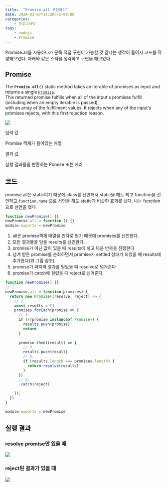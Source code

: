 ```yaml
---
title:  "Promise.all 구현하기"
date: 2024-03-07T14:20:42+09:00
categories: 
    - 프로그래밍
tags:
    - nodejs
    - Promise
---
```


Promise.all을 사용하다가 문득 직접 구현이 가능할 것 같다는 생각이 들어서 코드를 작성해보았다.
아래와 같은 스펙을 생각하고 구현을 해보았다
## Promise
The **`Promise.all()`** static method takes an iterable of promises as input and returns a single [`Promise`](https://developer.mozilla.org/en-US/docs/Web/JavaScript/Reference/Global_Objects/Promise).<br/>This returned promise fulfills when all of the input's promises fulfill (including when an empty iterable is passed),<br/>with an array of the fulfillment values. It rejects when any of the input's promises rejects, with this first rejection reason.


![](https://i.imgur.com/qBCYIxD.png)


입력 값

Promise 객체가 들어있는 배열

결과 값

실행 결과들을 반환하는 Pomise 또는 에러

## 코드
promise.all은 static이기 때문에 class를 선언해서 static을 해도 되고 function을 선언하고 `function.name` 으로 선언을 해도 static과 비슷한 효과를 낸다. 나는 function으로 선언을 했다

```js
function newPromise() {}
newPromise.all = function () {}
module.exports = newPromise
```

1. all은 promise객체 배열을 인자로 받기 때문에 promises를 선언한다. 
2. 모든 결과물을 담을 results를 선언한다.
3.  promise가 아닌 값이 있을 때 results에 넣고 다음 반복을 진행한다
4. 넘겨 받은 promise를 순회하면서 promise가 settled 상태가 되었을 때 results에 추가한다(위 그림 참조) 
5. promise가 마지막 결과를 받았을 때 resolve로 넘겨준다
6. promise가 catch에 걸렸을 때 reject로 넘겨준다<br/>

```js
function newPromise() {}
// 1.
newPromise.all = function(promises) {
  return new Promise((resolve, reject) => {
    // 2.
    const results = []
    promises.forEach(promise => {
      // 3.
      if (!(promise instanceof Promise)) {
        results.push(promise)
        return
      }
      
      promise.then((result) => {
        // 4.
        results.push(result)
        // 5.
        if (results.length === promises.length) {
          return resolve(results)
        }
      })
      // 6.
      .catch(reject)

    });
  })
}

module.exports = newPromise
```

## 실행 결과
### resolve promise만 있을 때
![](https://i.imgur.com/yEusYA7.png)

### reject된 결과가 있을 때
![](https://i.imgur.com/qagy3lm.png)
